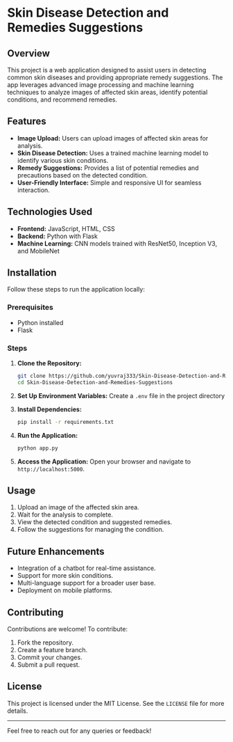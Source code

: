 # Skin Disease Detection and Remedies Suggestions

## Overview
This project is a web application designed to assist users in detecting common skin diseases and providing appropriate remedy suggestions. The app leverages advanced image processing and machine learning techniques to analyze images of affected skin areas, identify potential conditions, and recommend remedies.

## Features
- **Image Upload:** Users can upload images of affected skin areas for analysis.
- **Skin Disease Detection:** Uses a trained machine learning model to identify various skin conditions.
- **Remedy Suggestions:** Provides a list of potential remedies and precautions based on the detected condition.
- **User-Friendly Interface:** Simple and responsive UI for seamless interaction.


## Technologies Used
- **Frontend:** JavaScript, HTML, CSS
- **Backend:** Python with Flask
- **Machine Learning:** CNN models trained with ResNet50, Inception V3, and MobileNet


## Installation
Follow these steps to run the application locally:

### Prerequisites
- Python installed
- Flask


### Steps
1. **Clone the Repository:**
   ```bash
   git clone https://github.com/yuvraj333/Skin-Disease-Detection-and-Remedies-Suggestions.git
   cd Skin-Disease-Detection-and-Remedies-Suggestions
   ```

2. **Set Up Environment Variables:**
   Create a `.env` file in the project directory 

3. **Install Dependencies:**
   ```bash
   pip install -r requirements.txt

   ```
4. **Run the Application:**
   ```bash
   python app.py
   ```

5. **Access the Application:**
   Open your browser and navigate to `http://localhost:5000`.

## Usage
1. Upload an image of the affected skin area.
2. Wait for the analysis to complete.
3. View the detected condition and suggested remedies.
4. Follow the suggestions for managing the condition.

## Future Enhancements
- Integration of a chatbot for real-time assistance.
- Support for more skin conditions.
- Multi-language support for a broader user base.
- Deployment on mobile platforms.

## Contributing
Contributions are welcome! To contribute:
1. Fork the repository.
2. Create a feature branch.
3. Commit your changes.
4. Submit a pull request.

## License
This project is licensed under the MIT License. See the `LICENSE` file for more details.

---
Feel free to reach out for any queries or feedback!
